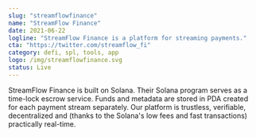 ```yaml
---
slug: "streamflowfinance"
name: "StreamFlow Finance"
date: 2021-06-22
logline: "StreamFlow Finance is a platform for streaming payments."
cta: "https://twitter.com/streamflow_fi"
category: defi, spl, tools, app
logo: /img/streamflowfinance.svg
status: Live
---
```


StreamFlow Finance is built on Solana. Their Solana program serves as a time-lock escrow service.
Funds and metadata are stored in PDA created for each payment stream separately.
Our platform is trustless, verifiable, decentralized and (thanks to the Solana's low fees and fast transactions) practically real-time.
